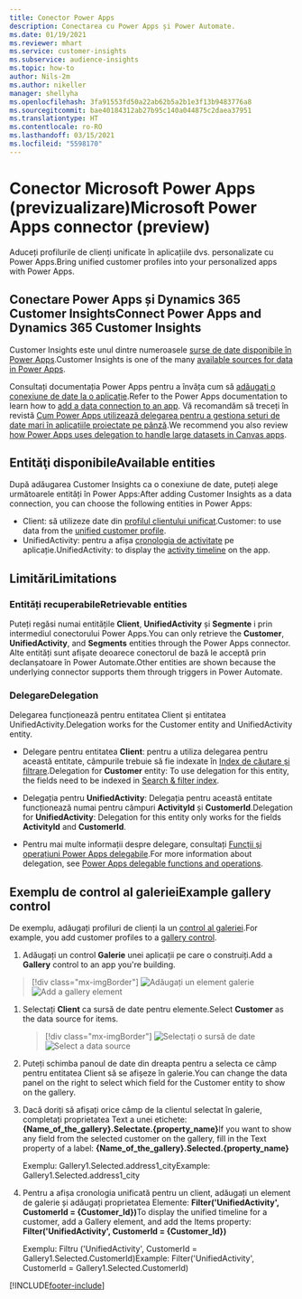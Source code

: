 ```yaml
---
title: Conector Power Apps
description: Conectarea cu Power Apps și Power Automate.
ms.date: 01/19/2021
ms.reviewer: mhart
ms.service: customer-insights
ms.subservice: audience-insights
ms.topic: how-to
author: Nils-2m
ms.author: nikeller
manager: shellyha
ms.openlocfilehash: 3fa91553fd50a22ab62b5a2b1e3f13b9483776a8
ms.sourcegitcommit: bae40184312ab27b95c140a044875c2daea37951
ms.translationtype: HT
ms.contentlocale: ro-RO
ms.lasthandoff: 03/15/2021
ms.locfileid: "5598170"
---
```

# <a name="microsoft-power-apps-connector-preview"></a><span data-ttu-id="de5de-103">Conector Microsoft Power Apps (previzualizare)</span><span class="sxs-lookup"><span data-stu-id="de5de-103">Microsoft Power Apps connector (preview)</span></span>

<span data-ttu-id="de5de-104">Aduceți profilurile de clienți unificate în aplicațiile dvs. personalizate cu Power Apps.</span><span class="sxs-lookup"><span data-stu-id="de5de-104">Bring unified customer profiles into your personalized apps with Power Apps.</span></span>

## <a name="connect-power-apps-and-dynamics-365-customer-insights"></a><span data-ttu-id="de5de-105">Conectare Power Apps și Dynamics 365 Customer Insights</span><span class="sxs-lookup"><span data-stu-id="de5de-105">Connect Power Apps and Dynamics 365 Customer Insights</span></span>

<span data-ttu-id="de5de-106">Customer Insights este unul dintre numeroasele [surse de date disponibile în Power Apps](/powerapps/maker/canvas-apps/working-with-data-sources).</span><span class="sxs-lookup"><span data-stu-id="de5de-106">Customer Insights is one of the many [available sources for data in Power Apps](/powerapps/maker/canvas-apps/working-with-data-sources).</span></span>

<span data-ttu-id="de5de-107">Consultați documentația Power Apps pentru a învăța cum să [adăugați o conexiune de date la o aplicație](/powerapps/maker/canvas-apps/add-data-connection).</span><span class="sxs-lookup"><span data-stu-id="de5de-107">Refer to the Power Apps documentation to learn how to [add a data connection to an app](/powerapps/maker/canvas-apps/add-data-connection).</span></span> <span data-ttu-id="de5de-108">Vă recomandăm să treceți în revistă [Cum Power Apps utilizează delegarea pentru a gestiona seturi de date mari în aplicațiile proiectate pe pânză](/powerapps/maker/canvas-apps/delegation-overview).</span><span class="sxs-lookup"><span data-stu-id="de5de-108">We recommend you also review [how Power Apps uses delegation to handle large datasets in Canvas apps](/powerapps/maker/canvas-apps/delegation-overview).</span></span>

## <a name="available-entities"></a><span data-ttu-id="de5de-109">Entităţi disponibile</span><span class="sxs-lookup"><span data-stu-id="de5de-109">Available entities</span></span>

<span data-ttu-id="de5de-110">După adăugarea Customer Insights ca o conexiune de date, puteți alege următoarele entități în Power Apps:</span><span class="sxs-lookup"><span data-stu-id="de5de-110">After adding Customer Insights as a data connection, you can choose the following entities in Power Apps:</span></span>

- <span data-ttu-id="de5de-111">Client: să utilizeze date din [profilul clientului unificat](customer-profiles.md).</span><span class="sxs-lookup"><span data-stu-id="de5de-111">Customer: to use data from the [unified customer profile](customer-profiles.md).</span></span>
- <span data-ttu-id="de5de-112">UnifiedActivity: pentru a afișa [cronologia de activitate](activities.md) pe aplicație.</span><span class="sxs-lookup"><span data-stu-id="de5de-112">UnifiedActivity: to display the [activity timeline](activities.md) on the app.</span></span>

## <a name="limitations"></a><span data-ttu-id="de5de-113">Limitări</span><span class="sxs-lookup"><span data-stu-id="de5de-113">Limitations</span></span>

### <a name="retrievable-entities"></a><span data-ttu-id="de5de-114">Entități recuperabile</span><span class="sxs-lookup"><span data-stu-id="de5de-114">Retrievable entities</span></span>

<span data-ttu-id="de5de-115">Puteți regăsi numai entitățile **Client**, **UnifiedActivity** și **Segmente** i prin intermediul conectorului Power Apps.</span><span class="sxs-lookup"><span data-stu-id="de5de-115">You can only retrieve the **Customer**, **UnifiedActivity**, and **Segments** entities through the Power Apps connector.</span></span> <span data-ttu-id="de5de-116">Alte entități sunt afișate deoarece conectorul de bază le acceptă prin declanșatoare în Power Automate.</span><span class="sxs-lookup"><span data-stu-id="de5de-116">Other entities are shown because the underlying connector supports them through triggers in Power Automate.</span></span>  

### <a name="delegation"></a><span data-ttu-id="de5de-117">Delegare</span><span class="sxs-lookup"><span data-stu-id="de5de-117">Delegation</span></span>

<span data-ttu-id="de5de-118">Delegarea funcționează pentru entitatea Client și entitatea UnifiedActivity.</span><span class="sxs-lookup"><span data-stu-id="de5de-118">Delegation works for the Customer entity and UnifiedActivity entity.</span></span> 

- <span data-ttu-id="de5de-119">Delegare pentru entitatea **Client**: pentru a utiliza delegarea pentru această entitate, câmpurile trebuie să fie indexate în [Index de căutare și filtrare](search-filter-index.md).</span><span class="sxs-lookup"><span data-stu-id="de5de-119">Delegation for **Customer** entity: To use delegation for this entity, the fields need to be indexed in [Search & filter index](search-filter-index.md).</span></span>  

- <span data-ttu-id="de5de-120">Delegația pentru **UnifiedActivity**: Delegația pentru această entitate funcționează numai pentru câmpuri **ActivityId** și **CustomerId**.</span><span class="sxs-lookup"><span data-stu-id="de5de-120">Delegation for **UnifiedActivity**: Delegation for this entity only works for the fields **ActivityId** and **CustomerId**.</span></span>  

- <span data-ttu-id="de5de-121">Pentru mai multe informații despre delegare, consultați [Funcții și operațiuni Power Apps delegabile](/connectors/commondataservice/#power-apps-delegable-functions-and-operations-for-the-cds-for-apps).</span><span class="sxs-lookup"><span data-stu-id="de5de-121">For more information about delegation, see [Power Apps delegable functions and operations](/connectors/commondataservice/#power-apps-delegable-functions-and-operations-for-the-cds-for-apps).</span></span> 

## <a name="example-gallery-control"></a><span data-ttu-id="de5de-122">Exemplu de control al galeriei</span><span class="sxs-lookup"><span data-stu-id="de5de-122">Example gallery control</span></span>

<span data-ttu-id="de5de-123">De exemplu, adăugați profiluri de clienți la un [control al galeriei](/powerapps/maker/canvas-apps/add-gallery).</span><span class="sxs-lookup"><span data-stu-id="de5de-123">For example, you add customer profiles to a [gallery control](/powerapps/maker/canvas-apps/add-gallery).</span></span>

1. <span data-ttu-id="de5de-124">Adăugați un control **Galerie** unei aplicații pe care o construiți.</span><span class="sxs-lookup"><span data-stu-id="de5de-124">Add a **Gallery** control to an app you're building.</span></span>

> [!div class="mx-imgBorder"]
> <span data-ttu-id="de5de-125">![Adăugați un element galerie](media/connector-powerapps9.png "Adăugați un element galerie")</span><span class="sxs-lookup"><span data-stu-id="de5de-125">![Add a gallery element](media/connector-powerapps9.png "Add a gallery element")</span></span>

1. <span data-ttu-id="de5de-126">Selectați **Client** ca sursă de date pentru elemente.</span><span class="sxs-lookup"><span data-stu-id="de5de-126">Select **Customer** as the data source for items.</span></span>

    > [!div class="mx-imgBorder"]
    > <span data-ttu-id="de5de-127">![Selectați o sursă de date](media/choose-datasource-powerapps.png "Selectați o sursă de date")</span><span class="sxs-lookup"><span data-stu-id="de5de-127">![Select a data source](media/choose-datasource-powerapps.png "Select a data source")</span></span>

1. <span data-ttu-id="de5de-128">Puteți schimba panoul de date din dreapta pentru a selecta ce câmp pentru entitatea Client să se afișeze în galerie.</span><span class="sxs-lookup"><span data-stu-id="de5de-128">You can change the data panel on the right to select which field for the Customer entity to show on the gallery.</span></span>

1. <span data-ttu-id="de5de-129">Dacă doriți să afișați orice câmp de la clientul selectat în galerie, completați proprietatea Text a unei etichete: **{Name_of_the_gallery}.Selectate.{property_name}**</span><span class="sxs-lookup"><span data-stu-id="de5de-129">If you want to show any field from the selected customer on the gallery, fill in the Text property of a label:  **{Name_of_the_gallery}.Selected.{property_name}**</span></span>

    <span data-ttu-id="de5de-130">Exemplu: Gallery1.Selected.address1_city</span><span class="sxs-lookup"><span data-stu-id="de5de-130">Example: Gallery1.Selected.address1_city</span></span>

1. <span data-ttu-id="de5de-131">Pentru a afișa cronologia unificată pentru un client, adăugați un element de galerie și adăugați proprietatea Elemente: **Filter('UnifiedActivity', CustomerId = {Customer_Id})**</span><span class="sxs-lookup"><span data-stu-id="de5de-131">To display the unified timeline for a customer, add a Gallery element, and add the Items property: **Filter('UnifiedActivity', CustomerId = {Customer_Id})**</span></span>

    <span data-ttu-id="de5de-132">Exemplu: Filtru ('UnifiedActivity', CustomerId = Gallery1.Selected.CustomerId)</span><span class="sxs-lookup"><span data-stu-id="de5de-132">Example: Filter('UnifiedActivity', CustomerId = Gallery1.Selected.CustomerId)</span></span>


[!INCLUDE[footer-include](../includes/footer-banner.md)]